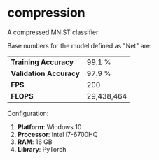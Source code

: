 # compression
A compressed MNIST classifier

Base numbers for the model defined as "Net" are:

|  |  |
| ------------- | ------------- |
| **Training Accuracy**  | 99.1 %  |
| **Validation Accuracy**  | 97.9 %   |
| **FPS** | 200 |
| **FLOPS**| 29,438,464 |

Configuration:
1. **Platform**: Windows 10
2. **Processor**: Intel i7-6700HQ
3. **RAM**: 16 GB
4. **Library**: PyTorch
